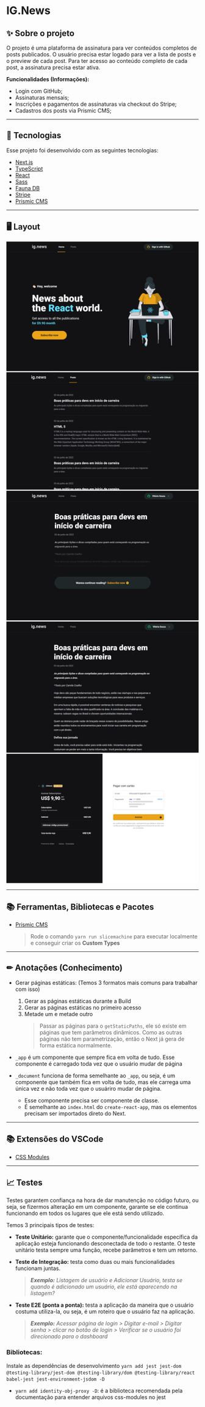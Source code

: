 # IG.News

## ✨ **Sobre o projeto**

O projeto é uma plataforma de assinatura para ver conteúdos completos de posts publicados.
O usuário precisa estar logado para ver a lista de posts e o preview de cada post. Para ter acesso ao conteúdo completo de cada post, a assinatura precisa estar ativa.

**Funcionalidades (Informações):**

- Login com GitHub;
- Assinaturas mensais;
- Inscrições e pagamentos de assinaturas via checkout do Stripe;
- Cadastros dos posts via Prismic CMS;

---

## 🚀 Tecnologias

Esse projeto foi desenvolvido com as seguintes tecnologias:

- [Next.js](https://nextjs.org/)
- [TypeScript](https://www.typescriptlang.org/)
- [React](https://reactjs.org)
- [Sass](https://sass-lang.com/)
- [Fauna DB](https://fauna.com/)
- [Stripe](https://stripe.com/br)
- [Prismic CMS](https://prismic.io/)

---

## 🖥 **Layout**

![Home](./docs/images/home.png)
![Posts](./docs/images/posts.png)
![Post Preview](./docs/images/post-preview.png)
![Post](./docs/images/post.png)
![Subscription - Stripe Checkout](./docs/images/stripe-checkout.png)

---

## 📚 **Ferramentas, Bibliotecas e Pacotes**

- [Prismic CMS](https://prismic.io/)
  > Rode o comando `yarn run slicemachine` para executar localmente e conseguir criar os **Custom Types**

---

## ✏ **Anotações (Conhecimento)**

- Gerar páginas estáticas: (Temos 3 formatos mais comuns para trabalhar com isso)

  1.  Gerar as páginas estáticas durante a Build
  2.  Gerar as páginas estáticas no primeiro acesso
  3.  Metade um e metade outro
      > Passar as páginas para o `getStaticPaths`, ele só existe em páginas que tem parâmetros dinâmicos. Como as outras páginas não tem parametrização, então o Next já gera de forma estática normalmente.

- `_app` é um componente que sempre fica em volta de tudo. Esse componente é carregado toda vez que o usuário mudar de página
- `_document` funciona de forma semelhante ao `_app`, ou seja, é um componente que também fica em volta de tudo, mas ele carrega uma única vez e não toda vez que o usuáriro mudar de página.
  - Esse componente precisa ser componente de classe.
  - É semelhante ao `index.html` do `create-react-app`, mas os elementos precisam ser importados direto do Next.

---

## 📚 **Extensões do VSCode**

- [CSS Modules](https://marketplace.visualstudio.com/items?itemName=clinyong.vscode-css-modules)

---

## 📈 **Testes**

Testes garantem confiança na hora de dar manutenção no código futuro, ou seja, se fizermos alteração em um componente, garante se ele continua funcionando em todos os lugares que ele está sendo utilizado.

Temos 3 principais tipos de testes:

- **Teste Unitário:** garante que o componente/funcionalidade específica da aplicação esteja funcionando desconectada de todo o restante. O teste unitário testa sempre uma função, recebe parâmetros e tem um retorno.

- **Teste de Integração:** testa como duas ou mais funcionalidades funcionam juntas.

  > _**Exemplo:** Listagem de usuário e Adicionar Usuário, testa se quando é adicionado um usuário, ele está aparecendo na listagem?_

- **Teste E2E (ponta a ponta):** testa a aplicação da maneira que o usuário costuma utiliza-la, ou seja, é um roteiro que o usuário faz na aplicação.

  > _**Exemplo:** Acessar página de login > Digitar e-mail > Digitar senha > clicar no botão de login > Verificar se o usuário foi direcionado para o dashboard_

### **Bibliotecas:**

Instale as dependências de desenvolvimento `yarn add jest jest-dom @testing-library/jest-dom @testing-library/dom @testing-library/react babel-jest jest-environment-jsdom -D`

- `yarn add identity-obj-proxy -D`: é a biblioteca recomendada pela documentação para entender arquivos css-modules no jest
